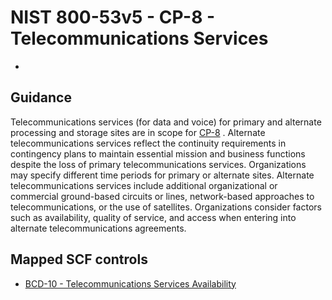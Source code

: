 # NIST 800-53v5 - CP-8 - Telecommunications Services
- 
## Guidance
Telecommunications services (for data and voice) for primary and alternate processing and storage sites are in scope for [CP-8](#cp-8) . Alternate telecommunications services reflect the continuity requirements in contingency plans to maintain essential mission and business functions despite the loss of primary telecommunications services. Organizations may specify different time periods for primary or alternate sites. Alternate telecommunications services include additional organizational or commercial ground-based circuits or lines, network-based approaches to telecommunications, or the use of satellites. Organizations consider factors such as availability, quality of service, and access when entering into alternate telecommunications agreements.
## Mapped SCF controls
- [BCD-10 - Telecommunications Services Availability](../scf/bcd-10-telecommunicationsservicesavailability.md)